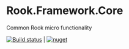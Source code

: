 # Rook.Framework.Core
Common Rook micro functionality

[![Build status](https://travis-ci.org/rookframework/Rook.Framework.Core.svg?branch=master)](https://travis-ci.org/rookframework/Rook.Framework.Core) |
[![nuget](https://img.shields.io/nuget/v/TW.Resfit.Core.svg)](https://www.nuget.org/packages/Rook.Framework.Core/)
  



